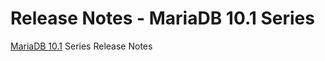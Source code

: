 # Release Notes - MariaDB 10.1 Series

[MariaDB 10.1](changes-improvements-in-mariadb-10-1.md) Series Release Notes
